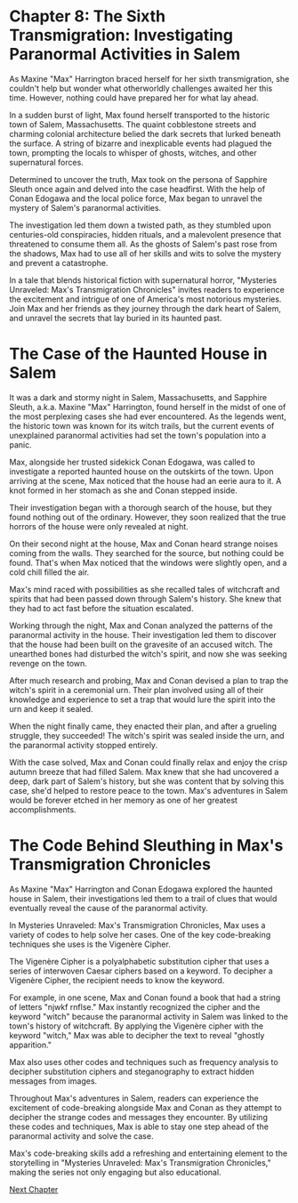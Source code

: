 # Chapter 8: The Sixth Transmigration: Investigating Paranormal Activities in Salem

As Maxine "Max" Harrington braced herself for her sixth transmigration, she couldn't help but wonder what otherworldly challenges awaited her this time. However, nothing could have prepared her for what lay ahead.

In a sudden burst of light, Max found herself transported to the historic town of Salem, Massachusetts. The quaint cobblestone streets and charming colonial architecture belied the dark secrets that lurked beneath the surface. A string of bizarre and inexplicable events had plagued the town, prompting the locals to whisper of ghosts, witches, and other supernatural forces.

Determined to uncover the truth, Max took on the persona of Sapphire Sleuth once again and delved into the case headfirst. With the help of Conan Edogawa and the local police force, Max began to unravel the mystery of Salem's paranormal activities.

The investigation led them down a twisted path, as they stumbled upon centuries-old conspiracies, hidden rituals, and a malevolent presence that threatened to consume them all. As the ghosts of Salem's past rose from the shadows, Max had to use all of her skills and wits to solve the mystery and prevent a catastrophe.

In a tale that blends historical fiction with supernatural horror, "Mysteries Unraveled: Max's Transmigration Chronicles" invites readers to experience the excitement and intrigue of one of America's most notorious mysteries. Join Max and her friends as they journey through the dark heart of Salem, and unravel the secrets that lay buried in its haunted past.
# The Case of the Haunted House in Salem

It was a dark and stormy night in Salem, Massachusetts, and Sapphire Sleuth, a.k.a. Maxine "Max" Harrington, found herself in the midst of one of the most perplexing cases she had ever encountered. As the legends went, the historic town was known for its witch trails, but the current events of unexplained paranormal activities had set the town's population into a panic.

Max, alongside her trusted sidekick Conan Edogawa, was called to investigate a reported haunted house on the outskirts of the town. Upon arriving at the scene, Max noticed that the house had an eerie aura to it. A knot formed in her stomach as she and Conan stepped inside.

Their investigation began with a thorough search of the house, but they found nothing out of the ordinary. However, they soon realized that the true horrors of the house were only revealed at night.

On their second night at the house, Max and Conan heard strange noises coming from the walls. They searched for the source, but nothing could be found. That's when Max noticed that the windows were slightly open, and a cold chill filled the air.

Max's mind raced with possibilities as she recalled tales of witchcraft and spirits that had been passed down through Salem's history. She knew that they had to act fast before the situation escalated.

Working through the night, Max and Conan analyzed the patterns of the paranormal activity in the house. Their investigation led them to discover that the house had been built on the gravesite of an accused witch. The unearthed bones had disturbed the witch's spirit, and now she was seeking revenge on the town.

After much research and probing, Max and Conan devised a plan to trap the witch's spirit in a ceremonial urn. Their plan involved using all of their knowledge and experience to set a trap that would lure the spirit into the urn and keep it sealed.

When the night finally came, they enacted their plan, and after a grueling struggle, they succeeded! The witch's spirit was sealed inside the urn, and the paranormal activity stopped entirely.

With the case solved, Max and Conan could finally relax and enjoy the crisp autumn breeze that had filled Salem. Max knew that she had uncovered a deep, dark part of Salem's history, but she was content that by solving this case, she'd helped to restore peace to the town. Max's adventures in Salem would be forever etched in her memory as one of her greatest accomplishments.
# The Code Behind Sleuthing in Max's Transmigration Chronicles

As Maxine "Max" Harrington and Conan Edogawa explored the haunted house in Salem, their investigations led them to a trail of clues that would eventually reveal the cause of the paranormal activity.

In Mysteries Unraveled: Max's Transmigration Chronicles, Max uses a variety of codes to help solve her cases. One of the key code-breaking techniques she uses is the Vigenère Cipher.

The Vigenère Cipher is a polyalphabetic substitution cipher that uses a series of interwoven Caesar ciphers based on a keyword. To decipher a Vigenère Cipher, the recipient needs to know the keyword.

For example, in one scene, Max and Conan found a book that had a string of letters "njwkf rnflse." Max instantly recognized the cipher and the keyword "witch" because the paranormal activity in Salem was linked to the town's history of witchcraft. By applying the Vigenère cipher with the keyword "witch," Max was able to decipher the text to reveal "ghostly apparition."

Max also uses other codes and techniques such as frequency analysis to decipher substitution ciphers and steganography to extract hidden messages from images.

Throughout Max's adventures in Salem, readers can experience the excitement of code-breaking alongside Max and Conan as they attempt to decipher the strange codes and messages they encounter. By utilizing these codes and techniques, Max is able to stay one step ahead of the paranormal activity and solve the case.

Max's code-breaking skills add a refreshing and entertaining element to the storytelling in "Mysteries Unraveled: Max's Transmigration Chronicles," making the series not only engaging but also educational.


[Next Chapter](09_Chapter09.md)